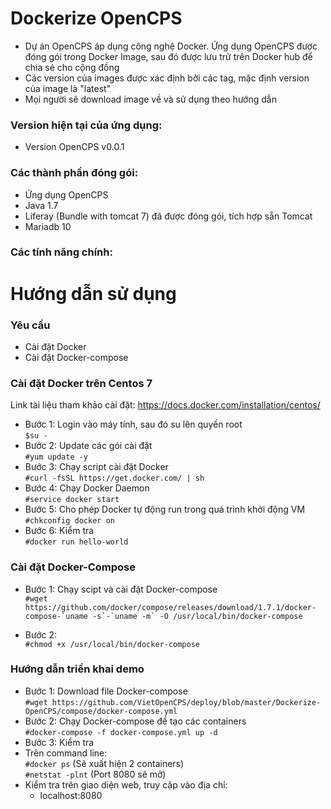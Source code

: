 # Dockerize OpenCPS  
* Dự án OpenCPS áp dụng công nghệ Docker. Ứng dụng OpenCPS được đóng gói trong Docker Image, sau đó được lưu trữ trên Docker hub để chia sẻ cho cộng đồng  
* Các version của images được xác định bởi các tag, mặc định version của image là "latest"  
* Mọi người sẽ download image về và sử dụng theo hướng dẫn  

### Version hiện tại của ứng dụng:  
* Version OpenCPS v0.0.1  

### Các thành phần đóng gói:  
* Ứng dụng OpenCPS
* Java 1.7  
* Liferay (Bundle with tomcat 7) đã được đóng gói, tích hợp sẵn Tomcat  
* Mariadb 10  

### Các tính năng chính:  


# Hướng dẫn sử dụng  

### Yêu cầu  
* Cài đặt Docker  
* Cài đặt Docker-compose  

### Cài đặt Docker trên Centos 7  
Link tài liệu tham khảo cài đặt: https://docs.docker.com/installation/centos/  
* Bước 1: Login vào máy tính, sau đó su lên quyền root  
  ```$su -```  
* Bước 2: Update các gói cài đặt  
  ```#yum update -y```  
* Bước 3: Chạy script cài đặt Docker  
  ```#curl -fsSL https://get.docker.com/ | sh```  
* Bước 4: Chạy Docker Daemon  
  ```#service docker start```  
* Bước 5: Cho phép Docker tự động run trong quá trình khởi động VM  
  ```#chkconfig docker on```  
* Bước 6: Kiểm tra  
  ```#docker run hello-world```  

### Cài đặt Docker-Compose  
* Bước 1: Chạy scipt và cài đặt Docker-compose  
  ```#wget https://github.com/docker/compose/releases/download/1.7.1/docker-compose-`uname -s`-`uname -m` -O /usr/local/bin/docker-compose```   

* Bước 2:  
  ```#chmod +x /usr/local/bin/docker-compose```  

### Hướng dẫn triển khai demo  
* Bước 1: Download file Docker-compose  
  ```#wget https://github.com/VietOpenCPS/deploy/blob/master/Dockerize-OpenCPS/compose/docker-compose.yml```  
* Bước 2: Chạy Docker-compose để tạo các containers  
  ```#docker-compose -f docker-compose.yml up -d```  
* Bước 3: Kiểm tra  
 * Trên command line:  
   ```#docker ps```               (Sẽ xuất hiện 2 containers)  
   ```#netstat -plnt```           (Port 8080 sẽ mở)  
 * Kiểm tra trên giao diện web, truy cập vào địa chỉ:  
   * localhost:8080  
